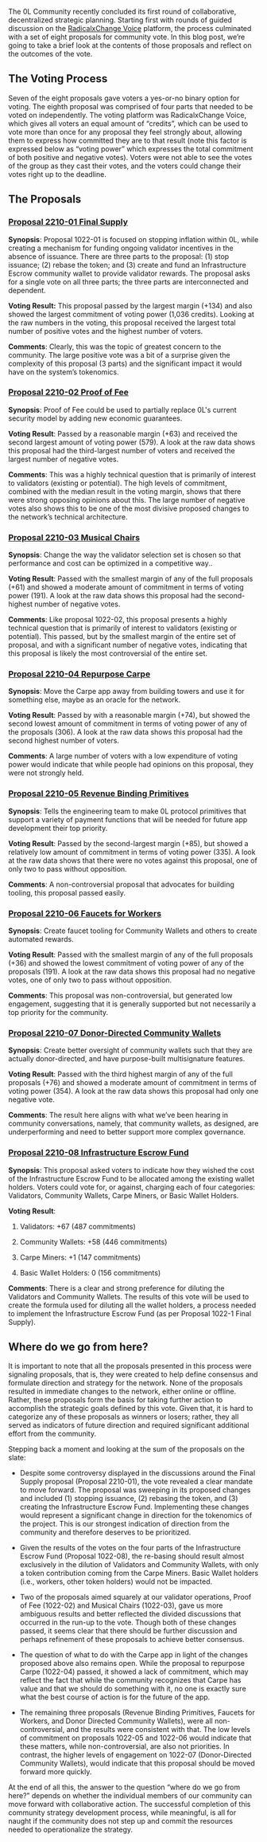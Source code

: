 The 0L Community recently concluded its first round of collaborative, decentralized strategic planning. Starting first with rounds of guided discussion on the [RadicalxChange Voice](https://voice.radicalxchange.org/) platform, the process culminated with a set of eight proposals for community vote. In this blog post, we’re going to take a brief look at the contents of those proposals and reflect on the outcomes of the vote.

## The Voting Process

Seven of the eight proposals gave voters a yes-or-no binary option for voting. The eighth proposal was comprised of four parts that needed to be voted on independently. The voting platform was RadicalxChange Voice, which gives all voters an equal amount of “credits”, which can be used to vote more than once for any proposal they feel strongly about, allowing them to express how committed they are to that result (note this factor is expressed below as “voting power” which expresses the total commitment of both positive and negative votes). Voters were not able to see the votes of the group as they cast their votes, and the voters could change their votes right up to the deadline.

## The Proposals

### [Proposal 2210-01 Final Supply](http://openlibra.blog/2022/10/11/proposal-2210-1-final-supply/)

**Synopsis**: Proposal 1022-01 is focused on stopping inflation within 0L, while creating a mechanism for funding ongoing validator incentives in the absence of issuance. There are three parts to the proposal: (1) stop issuance; (2) rebase the token; and (3) create and fund an Infrastructure Escrow community wallet to provide validator rewards. The proposal asks for a single vote on all three parts; the three parts are interconnected and dependent.

**Voting Result:** This proposal passed by the largest margin (+134) and also showed the largest commitment of voting power (1,036 credits). Looking at the raw numbers in the voting, this proposal received the largest total number of positive votes and the highest number of voters.

**Comments**: Clearly, this was the topic of greatest concern to the community. The large positive vote was a bit of a surprise given the complexity of this proposal (3 parts) and the significant impact it would have on the system’s tokenomics.

### [Proposal 2210-02 Proof of Fee](http://openlibra.blog/2022/10/11/proposal-2210-2-proof-of-fee/)

**Synopsis**: Proof of Fee could be used to partially replace 0L's current security model by adding new economic guarantees.

**Voting Result**: Passed by a reasonable margin (+63) and received the second largest amount of voting power (579). A look at the raw data shows this proposal had the third-largest number of voters and received the largest number of negative votes.

**Comments**: This was a highly technical question that is primarily of interest to validators (existing or potential). The high levels of commitment, combined with the median result in the voting margin, shows that there were strong opposing opinions about this. The large number of negative votes also shows this to be one of the most divisive proposed changes to the network’s technical architecture.

### [Proposal 2210-03 Musical Chairs](http://openlibra.blog/2022/10/11/proposal-2210-3-musical-chairs/)

**Synopsis**: Change the way the validator selection set is chosen so that performance and cost can be optimized in a competitive way..

**Voting Result**: Passed with the smallest margin of any of the full proposals (+61) and showed a moderate amount of commitment in terms of voting power (191). A look at the raw data shows this proposal had the second-highest number of negative votes.

**Comments**: Like proposal 1022-02, this proposal presents a highly technical question that is primarily of interest to validators (existing or potential). This passed, but by the smallest margin of the entire set of proposal, and with a significant number of negative votes, indicating that this proposal is likely the most controversial of the entire set.

### [Proposal 2210-04 Repurpose Carpe](http://openlibra.blog/2022/10/11/proposal-2210-4-repurpose-carpe/)

**Synopsis**: Move the Carpe app away from building towers and use it for something else, maybe as an oracle for the network.

**Voting Result**: Passed by with a reasonable margin (+74), but showed the second lowest amount of commitment in terms of voting power of any of the proposals (306). A look at the raw data shows this proposal had the second highest number of voters.

**Comments**: A large number of voters with a low expenditure of voting power would indicate that while people had opinions on this proposal, they were not strongly held.

### [Proposal 2210-05 Revenue Binding Primitives](http://openlibra.blog/2022/10/11/proposal-2210-5-revenue-binding-primitives/)

**Synopsis**: Tells the engineering team to make 0L protocol primitives that support a variety of payment functions that will be needed for future app development their top priority.

**Voting Result**: Passed by the second-largest margin (+85), but showed a relatively low amount of commitment in terms of voting power (335). A look at the raw data shows that there were no votes against this proposal, one of only two to pass without opposition.

**Comments**: A non-controversial proposal that advocates for building tooling, this proposal passed easily.

### [Proposal 2210-06 Faucets for Workers](http://openlibra.blog/2022/10/11/proposal-2210-6-faucets-for-workers/)

**Synopsis**: Create faucet tooling for Community Wallets and others to create automated rewards.

**Voting Result**: Passed with the smallest margin of any of the full proposals (+36) and showed the lowest commitment of voting power of any of the proposals (191). A look at the raw data shows this proposal had no negative votes, one of only two to pass without opposition.

**Comments**: This proposal was non-controversial, but generated low engagement, suggesting that it is generally supported but not necessarily a top priority for the community.

### [Proposal 2210-07 Donor-Directed Community Wallets](http://openlibra.blog/2022/10/11/proposal-2210-7-donor-directed-community-wallets/)

**Synopsis**: Create better oversight of community wallets such that they are actually donor-directed, and have purpose-built multisignature features.

**Voting Result**: Passed with the third highest margin of any of the full proposals (+76) and showed a moderate amount of commitment in terms of voting power (354). A look at the raw data shows this proposal had only one negative vote.

**Comments**: The result here aligns with what we’ve been hearing in community conversations, namely, that community wallets, as designed, are underperforming and need to better support more complex governance.

### [Proposal 2210-08 Infrastructure Escrow Fund](http://openlibra.blog/2022/10/11/proposal-2210-8-infrastructure-escrow-funding/)

**Synopsis**: This proposal asked voters to indicate how they wished the cost of the Infrastructure Escrow Fund to be allocated among the existing wallet holders. Voters could vote for, or against, charging each of four categories: Validators, Community Wallets, Carpe Miners, or Basic Wallet Holders.

**Voting Result**:

1. Validators: +67 (487 commitments)

2. Community Wallets: +58 (446 commitments)

3. Carpe Miners: +1 (147 commitments)

4. Basic Wallet Holders: 0 (156 commitments)

**Comments**: There is a clear and strong preference for diluting the Validators and Community Wallets. The results of this vote will be used to create the formula used for diluting all the wallet holders, a process needed to implement the Infrastructure Escrow Fund (as per Proposal 1022-1 Final Supply).

## Where do we go from here?

It is important to note that all the proposals presented in this process were signaling proposals, that is, they were created to help define consensus and formulate direction and strategy for the network. None of the proposals resulted in immediate changes to the network, either online or offline. Rather, these proposals form the basis for taking further action to accomplish the strategic goals defined by this vote. Given that, it is hard to categorize any of these proposals as winners or losers; rather, they all served as indicators of future direction and required significant additional effort from the community.

Stepping back a moment and looking at the sum of the proposals on the slate:

- Despite some controversy displayed in the discussions around the Final Supply proposal (Proposal 2210-01), the vote revealed a clear mandate to move forward. The proposal was sweeping in its proposed changes and included (1) stopping issuance, (2) rebasing the token, and (3) creating the Infrastructure Escrow Fund. Implementing these changes would represent a significant change in direction for the tokenomics of the project. This is our strongest indication of direction from the community and therefore deserves to be prioritized.

- Given the results of the votes on the four parts of the Infrastructure Escrow Fund (Proposal 1022-08), the re-basing should result almost exclusively in the dilution of Validators and Community Wallets, with only a token contribution coming from the Carpe Miners. Basic Wallet holders (i.e., workers, other token holders) would not be impacted.

- Two of the proposals aimed squarely at our validator operations, Proof of Fee (1022-02) and Musical Chairs (1022-03), gave us more ambiguous results and better reflected the divided discussions that occurred in the run-up to the vote. Though both of these changes passed, it seems clear that there should be further discussion and perhaps refinement of these proposals to achieve better consensus.

- The question of what to do with the Carpe app in light of the changes proposed above also remains open. While the proposal to repurpose Carpe (1022-04) passed, it showed a lack of commitment, which may reflect the fact that while the community recognizes that Carpe has value and that we should do something with it, no one is exactly sure what the best course of action is for the future of the app.

- The remaining three proposals (Revenue Binding Primitives, Faucets for Workers, and Donor Directed Community Wallets), were all non-controversial, and the results were consistent with that. The low levels of commitment on proposals 1022-05 and 1022-06 would indicate that these matters, while non-controversial, are also not priorities. In contrast, the higher levels of engagement on 1022-07 (Donor-Directed Community Wallets), would indicate that this proposal should be moved forward more quickly.

At the end of all this, the answer to the question “where do we go from here?” depends on whether the individual members of our community can move forward with collaborative action. The successful completion of this community strategy development process, while meaningful, is all for naught if the community does not step up and commit the resources needed to operationalize the strategy.
